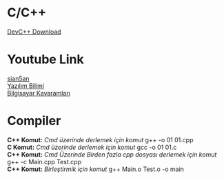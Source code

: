 # C/C++
[DevC++ Download](https://www.bloodshed.net/devcpp.html) <br />
# Youtube Link
[sian5an](https://www.youtube.com/user/sina5an) <br />
[Yazılım Bilimi](https://www.youtube.com/channel/UCZNZj3mkdCGJfCoKyl4bSYQ) <br />
[Bilgisayar Kavaramları](https://www.youtube.com/channel/UCkkgrhDCJheXQNIFqUVw0_g) <br />
# Compiler
**C++ Komut:** *Cmd üzerinde derlemek için komut* g++ -o 01 01.cpp <br />
**C Komut:** *Cmd üzerinde derlemek için komut* gcc -o 01 01.c <br />
**C++ Komut:** *Cmd Üzerinde Birden fazla cpp dosyası derlemek için komut* g++ -c Main.cpp Test.cpp <br />
**C++ Komut:** *Birleştirmik için komut* g++ Main.o Test.o -o main <br />


